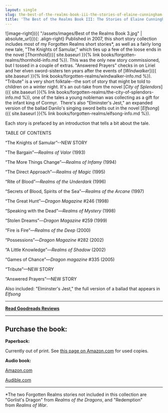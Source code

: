 ```yaml
---
layout: single
slug: the-best-of-the-realms-book-iii-the-stories-of-elaine-cunningham-info
title: 'The Best of the Realms Book III: The Stories of Elaine Cunningham'
---
```


![image-right]({{ "/assets/images/Best of the Realms Book 3.jpg" | absolute_url}}){: .align-right}  Published in 2007, this short story collection includes most of my Forgotten Realms short stories*, as well as a fairly long new tale, "The Knights of Samular," which ties up a few of the loose ends in the novel [_Thornhold_]({{ site.baseurl }}{% link books/forgotten-realms/thornhold-info.md %}). This was the only new story commissioned, but I tossed in a couple of extras. "Answered Prayers" checks in on Liriel and her elven sword-sisters ten years after the events of [_Windwalker_]({{ site.baseurl }}{% link books/forgotten-realms/windwalker-info.md %}). "Tribute" is a very short folktale--the sort of story that might be told to children on a winter night. It's an out-take from the novel [_City of Splendors_]({{ site.baseurl }}{% link books/forgotten-realms/the-city-of-splendors-info.md %}), one of the tales a young nobleman was collecting as a gift for the infant king of Cormyr.  There's also "Elminster's Jest," an expanded version of the ballad Danilo's singing sword belts out in the novel [_Elfsong_]({{ site.baseurl }}{% link books/forgotten-realms/elfsong-info.md %}).

Each story is prefaced by an introduction that tells a bit about the tale.

TABLE OF CONTENTS


“The Knights of Samular”--NEW STORY

"The Bargain”—_Realms of Valor_ (1993)

“The More Things Change”—_Realms of Infamy_ (1994)

“The Direct Approach”—_Realms of Magic_ (1995)

“Rite of Blood”—_Realms of the Underdark_ (1996)

“Secrets of Blood, Spirits of the Sea”—_Realms of the Arcane_ (1997)

“The Great Hunt”—_Dragon Magazine_ #246 (1998)

“Speaking with the Dead”—_Realms of Mystery_ (1998)

“Stolen Dreams”—_Dragon Magazine_ #259 (1999)

“Fire is Fire”—_Realms of the Deep_ (2000)

“Possessions”—_Dragon Magazine_ #282 (2002)

“A Little Knowledge”—_Realms of Shadow_ (2002)

“Games of Chance”—_Dragon magazine_ #335 (2005)

“Tribute”—NEW STORY

“Answered Prayers”—NEW STORY

Also included: "Elminster's Jest," the full version of a ballad that appears in _Elfsong_

***

**[Read Goodreads Reviews](http://www.goodreads.com/book/show/19859.The_Best_of_the_Realms)**

***

## Purchase the book:

**Paperback:**

Currently out of print. See [this page on Amazon.com](http://www.amazon.com/Best-Realms-III-Cunningham-Forgotten/dp/0786942886/ref=la_B00458D7YO_1_14_title_0_main?ie=UTF8&qid=1357312147&sr=1-14) for used copies.

**Audio book:**

[Amazon.com](http://www.amazon.com/Best-Realms-III-Cunningham-Forgotten/dp/B00AY430WC/ref=la_B00458D7YO_1_2?s=books&ie=UTF8&qid=1357661973&sr=1-2)

[Audible.com](http://www.audible.com/pd/ref=sr_1_1?asin=B00AVZAHXO&qid=1357662029&sr=1-1)

***

*The two Forgotten Realms stories not included in this collection are "Gorlist's Dragon" from _Realms of the Dragons_, and "Redemption" from _Realms of War_.
